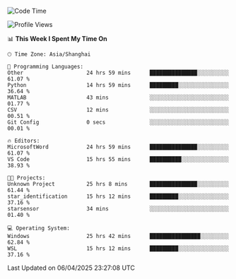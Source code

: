 <!--START_SECTION:waka-->
![Code Time](http://img.shields.io/badge/Code%20Time-2%2C546%20hrs%2012%20mins-blue)

![Profile Views](http://img.shields.io/badge/Profile%20Views-1-blue)

📊 **This Week I Spent My Time On** 

```text
🕑︎ Time Zone: Asia/Shanghai

💬 Programming Languages: 
Other                    24 hrs 59 mins      ███████████████░░░░░░░░░░   61.07 % 
Python                   14 hrs 59 mins      █████████░░░░░░░░░░░░░░░░   36.64 % 
MATLAB                   43 mins             ░░░░░░░░░░░░░░░░░░░░░░░░░   01.77 % 
CSV                      12 mins             ░░░░░░░░░░░░░░░░░░░░░░░░░   00.51 % 
Git Config               0 secs              ░░░░░░░░░░░░░░░░░░░░░░░░░   00.01 % 

🔥 Editors: 
MicrosoftWord            24 hrs 59 mins      ███████████████░░░░░░░░░░   61.07 % 
VS Code                  15 hrs 55 mins      ██████████░░░░░░░░░░░░░░░   38.93 % 

🐱‍💻 Projects: 
Unknown Project          25 hrs 8 mins       ███████████████░░░░░░░░░░   61.44 % 
star_identification      15 hrs 12 mins      █████████░░░░░░░░░░░░░░░░   37.16 % 
starsensor               34 mins             ░░░░░░░░░░░░░░░░░░░░░░░░░   01.40 % 

💻 Operating System: 
Windows                  25 hrs 42 mins      ████████████████░░░░░░░░░   62.84 % 
WSL                      15 hrs 12 mins      █████████░░░░░░░░░░░░░░░░   37.16 % 
```


 Last Updated on 06/04/2025 23:27:08 UTC
<!--END_SECTION:waka-->